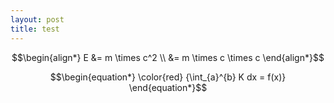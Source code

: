 ```yaml
---
layout: post
title: test
---
```



$$\begin{align*}
E &= m \times c^2  \\ &= m \times c \times c 
\end{align*}$$


$$\begin{equation*}
\color{red} {\int_{a}^{b} K dx = f(x)}
\end{equation*}$$
